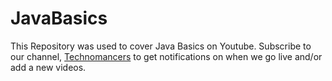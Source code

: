 # JavaBasics

This Repository was used to cover Java Basics on Youtube. Subscribe to our channel, [Technomancers](https://www.youtube.com/channel/UCSeup1OvGX6sKugX3EyDe7Q) to get notifications on when we go live and/or add a new videos.